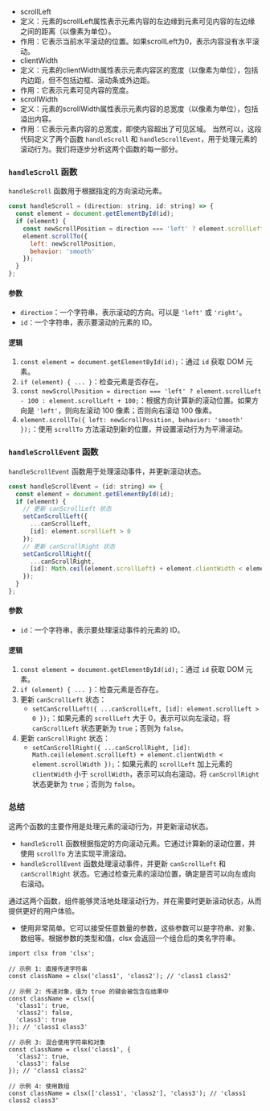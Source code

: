 - scrollLeft
- 定义：元素的scrollLeft属性表示元素内容的左边缘到元素可见内容的左边缘之间的距离（以像素为单位）。
- 作用：它表示当前水平滚动的位置。如果scrollLeft为0，表示内容没有水平滚动。
- clientWidth
- 定义：元素的clientWidth属性表示元素内容区的宽度（以像素为单位），包括内边距，但不包括边框、滚动条或外边距。
- 作用：它表示元素可见内容的宽度。
- scrollWidth
- 定义：元素的scrollWidth属性表示元素内容的总宽度（以像素为单位），包括溢出内容。
- 作用：它表示元素内容的总宽度，即使内容超出了可见区域。
当然可以，这段代码定义了两个函数 `handleScroll` 和 `handleScrollEvent`，用于处理元素的滚动行为。我们将逐步分析这两个函数的每一部分。

### `handleScroll` 函数

`handleScroll` 函数用于根据指定的方向滚动元素。

```javascript
const handleScroll = (direction: string, id: string) => {
  const element = document.getElementById(id);
  if (element) {
    const newScrollPosition = direction === 'left' ? element.scrollLeft - 100 : element.scrollLeft + 100;
    element.scrollTo({
      left: newScrollPosition,
      behavior: 'smooth'
    });
  }
};
```

#### 参数

- `direction`：一个字符串，表示滚动的方向。可以是 `'left'` 或 `'right'`。
- `id`：一个字符串，表示要滚动的元素的 ID。

#### 逻辑

1. `const element = document.getElementById(id);`：通过 `id` 获取 DOM 元素。
2. `if (element) { ... }`：检查元素是否存在。
3. `const newScrollPosition = direction === 'left' ? element.scrollLeft - 100 : element.scrollLeft + 100;`：根据方向计算新的滚动位置。如果方向是 `'left'`，则向左滚动 100 像素；否则向右滚动 100 像素。
4. `element.scrollTo({ left: newScrollPosition, behavior: 'smooth' });`：使用 `scrollTo` 方法滚动到新的位置，并设置滚动行为为平滑滚动。

### `handleScrollEvent` 函数

`handleScrollEvent` 函数用于处理滚动事件，并更新滚动状态。

```javascript
const handleScrollEvent = (id: string) => {
  const element = document.getElementById(id);
  if (element) {
    // 更新 canScrollLeft 状态
    setCanScrollLeft({
      ...canScrollLeft,
      [id]: element.scrollLeft > 0
    });
    // 更新 canScrollRight 状态
    setCanScrollRight({
      ...canScrollRight,
      [id]: Math.ceil(element.scrollLeft) + element.clientWidth < element.scrollWidth
    });
  }
};
```

#### 参数

- `id`：一个字符串，表示要处理滚动事件的元素的 ID。

#### 逻辑

1. `const element = document.getElementById(id);`：通过 `id` 获取 DOM 元素。
2. `if (element) { ... }`：检查元素是否存在。
3. 更新 `canScrollLeft` 状态：
   - `setCanScrollLeft({ ...canScrollLeft, [id]: element.scrollLeft > 0 });`：如果元素的 `scrollLeft` 大于 0，表示可以向左滚动，将 `canScrollLeft` 状态更新为 `true`；否则为 `false`。
4. 更新 `canScrollRight` 状态：
   - `setCanScrollRight({ ...canScrollRight, [id]: Math.ceil(element.scrollLeft) + element.clientWidth < element.scrollWidth });`：如果元素的 `scrollLeft` 加上元素的 `clientWidth` 小于 `scrollWidth`，表示可以向右滚动，将 `canScrollRight` 状态更新为 `true`；否则为 `false`。

### 总结

这两个函数的主要作用是处理元素的滚动行为，并更新滚动状态。

- `handleScroll` 函数根据指定的方向滚动元素。它通过计算新的滚动位置，并使用 `scrollTo` 方法实现平滑滚动。
- `handleScrollEvent` 函数处理滚动事件，并更新 `canScrollLeft` 和 `canScrollRight` 状态。它通过检查元素的滚动位置，确定是否可以向左或向右滚动。

通过这两个函数，组件能够灵活地处理滚动行为，并在需要时更新滚动状态，从而提供更好的用户体验。
- 使用非常简单。它可以接受任意数量的参数，这些参数可以是字符串、对象、数组等。根据参数的类型和值，clsx 会返回一个组合后的类名字符串。

```
import clsx from 'clsx';

// 示例 1: 直接传递字符串
const className = clsx('class1', 'class2'); // 'class1 class2'

// 示例 2: 传递对象，值为 true 的键会被包含在结果中
const className = clsx({
  'class1': true,
  'class2': false,
  'class3': true
}); // 'class1 class3'

// 示例 3: 混合使用字符串和对象
const className = clsx('class1', {
  'class2': true,
  'class3': false
}); // 'class1 class2'

// 示例 4: 使用数组
const className = clsx(['class1', 'class2'], 'class3'); // 'class1 class2 class3'
```
